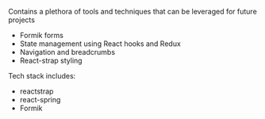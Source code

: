 Contains a plethora of tools and techniques that can be leveraged for future projects

 - Formik forms
 - State management using React hooks and Redux
 - Navigation and breadcrumbs
 - React-strap styling

 Tech stack includes:
  - reactstrap
  - react-spring
  - Formik